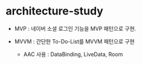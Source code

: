 # architecture-study

* MVP : 네이버 소셜 로그인 기능을 MVP 패턴으로 구현.

* MVVM : 간단한 To-Do-List를 MVVM 패턴으로 구현
  * AAC 사용 : DataBinding, LiveData, Room
